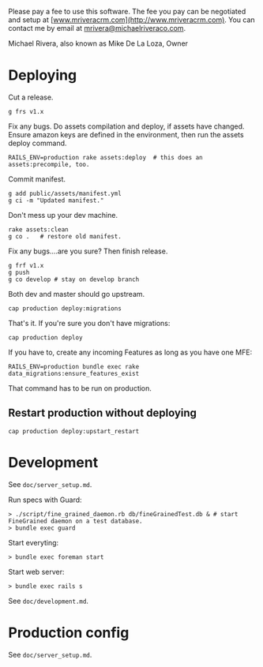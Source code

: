 
Please pay a fee to use this software. The fee you pay
can be negotiated and setup at [www.mriveracrm.com](http://www.mriveracrm.com).
You can contact me by email at mrivera@michaelriveraco.com.

Michael Rivera, also known as Mike De La Loza, Owner

# Deploying

Cut a release.

    g frs v1.x

Fix any bugs. Do assets compilation and deploy, if assets have changed. Ensure
amazon keys are defined in the environment, then run the assets deploy command.
    
    RAILS_ENV=production rake assets:deploy  # this does an assets:precompile, too.

Commit manifest.

    g add public/assets/manifest.yml
    g ci -m "Updated manifest."
    
Don't mess up your dev machine.

    rake assets:clean
    g co .   # restore old manifest.

Fix any bugs....are you sure? Then finish release.

    g frf v1.x
    g push
    g co develop # stay on develop branch
    
Both dev and master should go upstream.

    cap production deploy:migrations

That's it. If you're sure you don't have migrations:

    cap production deploy

If you have to, create any incoming Features as long as you have one
MFE:

    RAILS_ENV=production bundle exec rake data_migrations:ensure_features_exist

That command has to be run on production.

## Restart production without deploying

    cap production deploy:upstart_restart

# Development

See `doc/server_setup.md`.

Run specs with Guard:

    > ./script/fine_grained_daemon.rb db/fineGrainedTest.db & # start FineGrained daemon on a test database.
    > bundle exec guard
    
Start everyting:

    > bundle exec foreman start
    
Start web server:

    > bundle exec rails s

See `doc/development.md`.

# Production config

See `doc/server_setup.md`.

